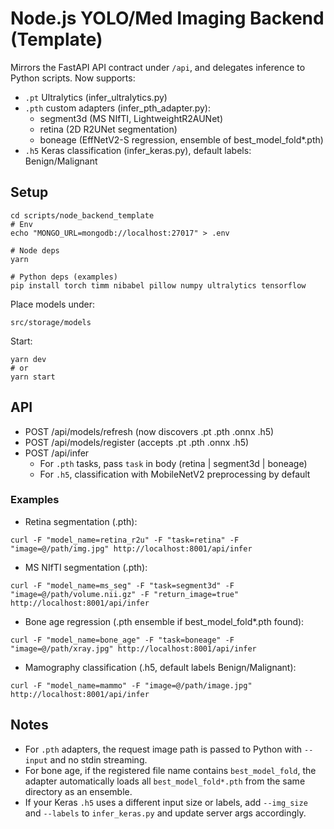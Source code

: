 # Node.js YOLO/Med Imaging Backend (Template)

Mirrors the FastAPI API contract under `/api`, and delegates inference to Python scripts. Now supports:
- `.pt` Ultralytics (infer_ultralytics.py)
- `.pth` custom adapters (infer_pth_adapter.py):
  - segment3d (MS NIfTI, LightweightR2AUNet)
  - retina (2D R2UNet segmentation)
  - boneage (EffNetV2-S regression, ensemble of best_model_fold*.pth)
- `.h5` Keras classification (infer_keras.py), default labels: Benign/Malignant

## Setup

```
cd scripts/node_backend_template
# Env
echo "MONGO_URL=mongodb://localhost:27017" > .env

# Node deps
yarn

# Python deps (examples)
pip install torch timm nibabel pillow numpy ultralytics tensorflow
```

Place models under:
```
src/storage/models
```

Start:
```
yarn dev
# or
yarn start
```

## API
- POST /api/models/refresh  (now discovers .pt .pth .onnx .h5)
- POST /api/models/register  (accepts .pt .pth .onnx .h5)
- POST /api/infer
  - For `.pth` tasks, pass `task` in body (retina | segment3d | boneage)
  - For `.h5`, classification with MobileNetV2 preprocessing by default

### Examples

- Retina segmentation (.pth):
```
curl -F "model_name=retina_r2u" -F "task=retina" -F "image=@/path/img.jpg" http://localhost:8001/api/infer
```

- MS NIfTI segmentation (.pth):
```
curl -F "model_name=ms_seg" -F "task=segment3d" -F "image=@/path/volume.nii.gz" -F "return_image=true" http://localhost:8001/api/infer
```

- Bone age regression (.pth ensemble if best_model_fold*.pth found):
```
curl -F "model_name=bone_age" -F "task=boneage" -F "image=@/path/xray.jpg" http://localhost:8001/api/infer
```

- Mamography classification (.h5, default labels Benign/Malignant):
```
curl -F "model_name=mammo" -F "image=@/path/image.jpg" http://localhost:8001/api/infer
```

## Notes
- For `.pth` adapters, the request image path is passed to Python with `--input` and no stdin streaming.
- For bone age, if the registered file name contains `best_model_fold`, the adapter automatically loads all `best_model_fold*.pth` from the same directory as an ensemble.
- If your Keras `.h5` uses a different input size or labels, add `--img_size` and `--labels` to `infer_keras.py` and update server args accordingly.